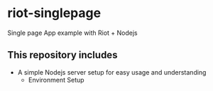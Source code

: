 # riot-singlepage
Single page App example with Riot + Nodejs
## This repository includes
* A simple Nodejs server setup for easy usage and understanding
  * Environment Setup


